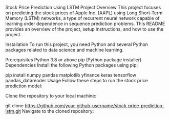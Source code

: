 Stock Price Prediction Using LSTM
Project Overview
This project focuses on predicting the stock prices of Apple Inc. (AAPL) using Long Short-Term Memory (LSTM) networks, a type of recurrent neural network capable of learning order dependence in sequence prediction problems. This README provides an overview of the project, setup instructions, and how to use the project.

Installation
To run this project, you need Python and several Python packages related to data science and machine learning.

Prerequisites
Python 3.8 or above
pip (Python package installer)
Dependencies
Install the following Python packages using pip:


pip install numpy pandas matplotlib yfinance keras tensorflow pandas_datareader
Usage
Follow these steps to run the stock price prediction model:

Clone the repository to your local machine:


git clone https://github.com/your-github-username/stock-price-prediction-lstm.git
Navigate to the cloned repository:


